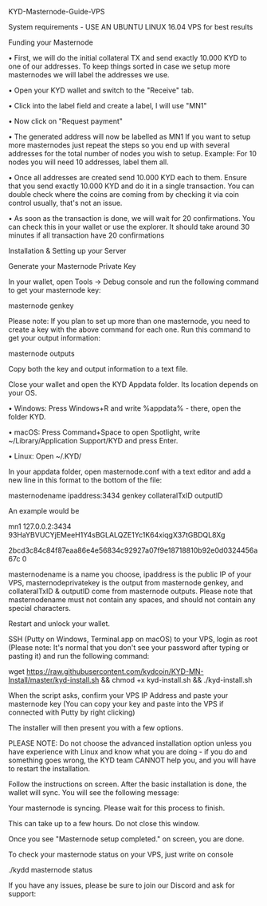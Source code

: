 KYD-Masternode-Guide-VPS

System requirements - USE AN UBUNTU LINUX 16.04 VPS for best results

Funding your Masternode

• First, we will do the initial collateral TX and send exactly 10.000 KYD to one of our addresses. To keep things sorted in case we setup more masternodes we will label the addresses we use.

• Open your KYD wallet and switch to the "Receive" tab.

• Click into the label field and create a label, I will use "MN1"

• Now click on "Request payment"

• The generated address will now be labelled as MN1 If you want to setup more masternodes just repeat the steps so you end up with several addresses for the total number of nodes you wish to setup. Example: For 10 nodes you will need 10 addresses, label them all.

• Once all addresses are created send 10.000 KYD each to them. Ensure that you send exactly 10.000 KYD and do it in a single transaction. You can double check where the coins are coming from by checking it via coin control usually, that's not an issue.

• As soon as the transaction is done, we will wait for 20 confirmations. You can check this in your wallet or use the explorer. It should take around 30 minutes if all transaction have 20 confirmations

Installation & Setting up your Server

Generate your Masternode Private Key

In your wallet, open Tools -> Debug console and run the following command to get your masternode key:

masternode genkey

Please note: If you plan to set up more than one masternode, you need to create a key with the above command for each one. Run this command to get your output information:

masternode outputs

Copy both the key and output information to a text file.

Close your wallet and open the KYD Appdata folder. Its location depends on your OS.

• Windows: Press Windows+R and write %appdata% - there, open the folder KYD.

• macOS: Press Command+Space to open Spotlight, write ~/Library/Application Support/KYD and press Enter.

• Linux: Open ~/.KYD/

In your appdata folder, open masternode.conf with a text editor and add a new line in this format to the bottom of the file:

masternodename ipaddress:3434 genkey collateralTxID outputID

An example would be

mn1 127.0.0.2:3434 93HaYBVUCYjEMeeH1Y4sBGLALQZE1Yc1K64xiqgX37tGBDQL8Xg

2bcd3c84c84f87eaa86e4e56834c92927a07f9e18718810b92e0d0324456a67c 0

masternodename is a name you choose, ipaddress is the public IP of your VPS, masternodeprivatekey is the output from masternode genkey, and collateralTxID & outputID come from masternode outputs. Please note that masternodename must not contain any spaces, and should not contain any special characters.

Restart and unlock your wallet.

SSH (Putty on Windows, Terminal.app on macOS) to your VPS, login as root (Please note: It's normal that you don't see your password after typing or pasting it) and run the following command:

wget https://raw.githubusercontent.com/kydcoin/KYD-MN-Install/master/kyd-install.sh && chmod +x kyd-install.sh && ./kyd-install.sh




When the script asks, confirm your VPS IP Address and paste your masternode key (You can copy your key and paste into the VPS if connected with Putty by right clicking)

The installer will then present you with a few options.

PLEASE NOTE: Do not choose the advanced installation option unless you have experience with Linux and know what you are doing - if you do and something goes wrong, the KYD team CANNOT help you, and you will have to restart the installation.

Follow the instructions on screen. After the basic installation is done, the wallet will sync. You will see the following message:

Your masternode is syncing. Please wait for this process to finish.

This can take up to a few hours. Do not close this window.

Once you see "Masternode setup completed." on screen, you are done.

To check your masternode status on your VPS, just write on console

./kydd masternode status

If you have any issues, please be sure to join our Discord and ask for support:
